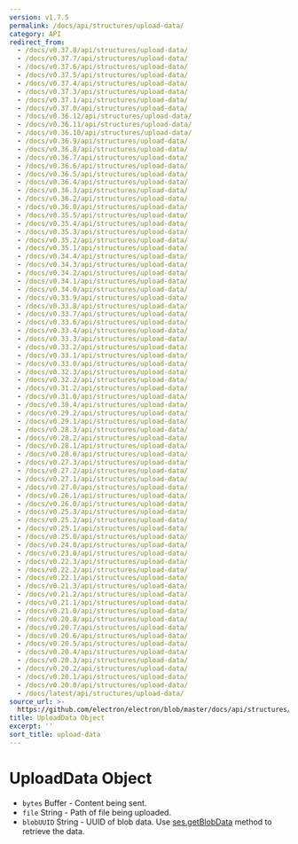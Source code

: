 ```yaml
---
version: v1.7.5
permalink: /docs/api/structures/upload-data/
category: API
redirect_from:
  - /docs/v0.37.8/api/structures/upload-data/
  - /docs/v0.37.7/api/structures/upload-data/
  - /docs/v0.37.6/api/structures/upload-data/
  - /docs/v0.37.5/api/structures/upload-data/
  - /docs/v0.37.4/api/structures/upload-data/
  - /docs/v0.37.3/api/structures/upload-data/
  - /docs/v0.37.1/api/structures/upload-data/
  - /docs/v0.37.0/api/structures/upload-data/
  - /docs/v0.36.12/api/structures/upload-data/
  - /docs/v0.36.11/api/structures/upload-data/
  - /docs/v0.36.10/api/structures/upload-data/
  - /docs/v0.36.9/api/structures/upload-data/
  - /docs/v0.36.8/api/structures/upload-data/
  - /docs/v0.36.7/api/structures/upload-data/
  - /docs/v0.36.6/api/structures/upload-data/
  - /docs/v0.36.5/api/structures/upload-data/
  - /docs/v0.36.4/api/structures/upload-data/
  - /docs/v0.36.3/api/structures/upload-data/
  - /docs/v0.36.2/api/structures/upload-data/
  - /docs/v0.36.0/api/structures/upload-data/
  - /docs/v0.35.5/api/structures/upload-data/
  - /docs/v0.35.4/api/structures/upload-data/
  - /docs/v0.35.3/api/structures/upload-data/
  - /docs/v0.35.2/api/structures/upload-data/
  - /docs/v0.35.1/api/structures/upload-data/
  - /docs/v0.34.4/api/structures/upload-data/
  - /docs/v0.34.3/api/structures/upload-data/
  - /docs/v0.34.2/api/structures/upload-data/
  - /docs/v0.34.1/api/structures/upload-data/
  - /docs/v0.34.0/api/structures/upload-data/
  - /docs/v0.33.9/api/structures/upload-data/
  - /docs/v0.33.8/api/structures/upload-data/
  - /docs/v0.33.7/api/structures/upload-data/
  - /docs/v0.33.6/api/structures/upload-data/
  - /docs/v0.33.4/api/structures/upload-data/
  - /docs/v0.33.3/api/structures/upload-data/
  - /docs/v0.33.2/api/structures/upload-data/
  - /docs/v0.33.1/api/structures/upload-data/
  - /docs/v0.33.0/api/structures/upload-data/
  - /docs/v0.32.3/api/structures/upload-data/
  - /docs/v0.32.2/api/structures/upload-data/
  - /docs/v0.31.2/api/structures/upload-data/
  - /docs/v0.31.0/api/structures/upload-data/
  - /docs/v0.30.4/api/structures/upload-data/
  - /docs/v0.29.2/api/structures/upload-data/
  - /docs/v0.29.1/api/structures/upload-data/
  - /docs/v0.28.3/api/structures/upload-data/
  - /docs/v0.28.2/api/structures/upload-data/
  - /docs/v0.28.1/api/structures/upload-data/
  - /docs/v0.28.0/api/structures/upload-data/
  - /docs/v0.27.3/api/structures/upload-data/
  - /docs/v0.27.2/api/structures/upload-data/
  - /docs/v0.27.1/api/structures/upload-data/
  - /docs/v0.27.0/api/structures/upload-data/
  - /docs/v0.26.1/api/structures/upload-data/
  - /docs/v0.26.0/api/structures/upload-data/
  - /docs/v0.25.3/api/structures/upload-data/
  - /docs/v0.25.2/api/structures/upload-data/
  - /docs/v0.25.1/api/structures/upload-data/
  - /docs/v0.25.0/api/structures/upload-data/
  - /docs/v0.24.0/api/structures/upload-data/
  - /docs/v0.23.0/api/structures/upload-data/
  - /docs/v0.22.3/api/structures/upload-data/
  - /docs/v0.22.2/api/structures/upload-data/
  - /docs/v0.22.1/api/structures/upload-data/
  - /docs/v0.21.3/api/structures/upload-data/
  - /docs/v0.21.2/api/structures/upload-data/
  - /docs/v0.21.1/api/structures/upload-data/
  - /docs/v0.21.0/api/structures/upload-data/
  - /docs/v0.20.8/api/structures/upload-data/
  - /docs/v0.20.7/api/structures/upload-data/
  - /docs/v0.20.6/api/structures/upload-data/
  - /docs/v0.20.5/api/structures/upload-data/
  - /docs/v0.20.4/api/structures/upload-data/
  - /docs/v0.20.3/api/structures/upload-data/
  - /docs/v0.20.2/api/structures/upload-data/
  - /docs/v0.20.1/api/structures/upload-data/
  - /docs/v0.20.0/api/structures/upload-data/
  - /docs/latest/api/structures/upload-data/
source_url: >-
  https://github.com/electron/electron/blob/master/docs/api/structures/upload-data.md
title: UploadData Object
excerpt: ''
sort_title: upload-data
---
```




<!--


                                      ::::
                                    :o+//+o:
                                    +o    oo-
                                    :o+//oo/+o/
                                      -::-   -oo:
                                               /s/
                      -::::::::-                :s/  :::--
                  :+oo+////////+:        -:/+oo/ :s:-///++oo+:
                /o+:                -/+oo+/:-     +o-      -:+o:
               /s:              -:+o+/:           -o+         :s/
              -s/            -/oo/:                /s-         +s-
              -s/         -/oo/-                   -s/         /s-
               oo       :+o/-                       oo         oo
               -s/    :oo/                          /s-       /s-
                :s/ :oo:              -::-          /s-      /s:
                  -+o/               /ssss/         :s:    -+o-
                 :o+--               /ssss/         :s:   :o+-
                :s/  +o:              -::-          /s-   --
               -s/    :+o/-                         /s-
               oo       -+o+-                       oo
              -s/         -/oo/-                   -s/
             -+soo+:         -/oo/:                /s-      /oooo+-
             o+   :s:           -:+o+/:-          -o+      /s:  -oo
             oo:--/s:       ::      -:+oo+/:-     -/-      /s/--:o+
              :+++/-        :s:          -:/+ooo++//////++oo//+o+:
                             /s:                --::::::--
                              /s/              /s-
                               :oo:          :oo:
                                 /oo/-    -/oo/
                                   -/+oooo+/-





                   _______  _______  _______  _______  __
                  |       ||       ||       ||       ||  |
                  |  _____||_     _||   _   ||    _  ||  |
                  | |_____   |   |  |  | |  ||   |_| ||  |
                  |_____  |  |   |  |  |_|  ||    ___||__|
                   _____| |  |   |  |       ||   |     __
                  |_______|  |___|  |_______||___|    |__|


    This file is generated automatically, so it should not be edited.

    To make changes, head over to the electron/electron repository:

    https://github.com/electron/electron/blob/master/docs/api/structures/upload-data.md

    Thanks!

-->
# UploadData Object

*   `bytes` Buffer - Content being sent.
*   `file` String - Path of file being uploaded.
*   `blobUUID` String - UUID of blob data. Use [ses.getBlobData]({{site.baseurl}}/docs/api/session#sesgetblobdataidentifier-callback) method to retrieve the data.
